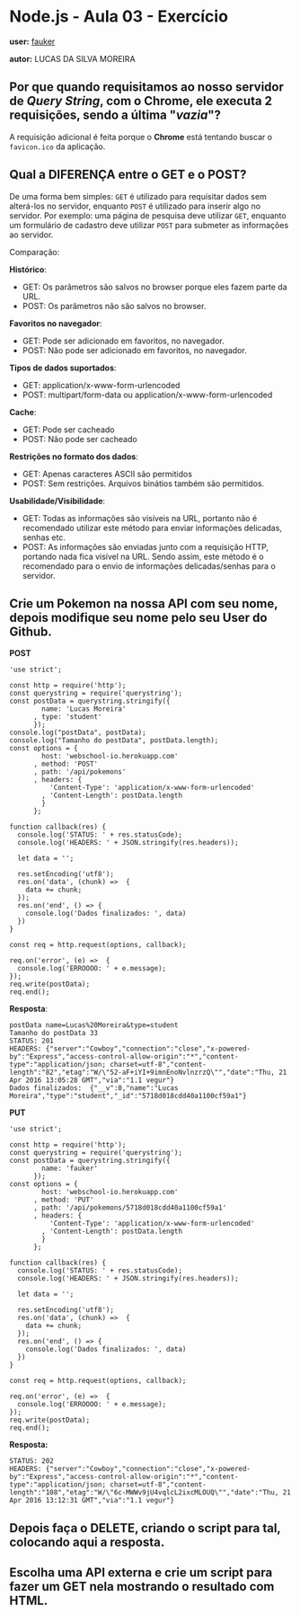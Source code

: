 # Node.js - Aula 03 - Exercício
**user:** [fauker](https://github.com/fauker)

**autor:** LUCAS DA SILVA MOREIRA

## Por que quando requisitamos ao nosso servidor de *Query String*, **com o Chrome**, ele executa 2 requisições, sendo a última "*vazia*"?
A requisição adicional é feita porque o **Chrome** está tentando buscar
o `favicon.ico` da aplicação.

## Qual a DIFERENÇA entre o GET e o POST?
De uma forma bem simples: `GET` é utilizado para requisitar dados sem
alterá-los no servidor, enquanto `POST` é utilizado para inserir algo no
servidor. Por exemplo: uma página de pesquisa deve utilizar `GET`,
enquanto um formulário de cadastro deve utilizar `POST` para submeter as
informações ao servidor.

Comparação:

**Histórico**:
- GET: Os parâmetros são salvos no browser porque eles fazem parte da
  URL.
- POST: Os parâmetros não são salvos no browser.

**Favoritos no navegador**:
- GET: Pode ser adicionado em favoritos, no navegador.
- POST: Não pode ser adicionado em favoritos, no navegador.

**Tipos de dados suportados**:
- GET: application/x-www-form-urlencoded
- POST: multipart/form-data ou application/x-www-form-urlencoded

**Cache**:
- GET: Pode ser cacheado
- POST: Não pode ser cacheado

**Restrições no formato dos dados**:
- GET: Apenas caracteres ASCII são permitidos
- POST: Sem restrições. Arquivos binátios também são permitidos.

**Usabilidade/Visibilidade**:
- GET: Todas as informações são visíveis na URL, portanto não é
  recomendado utilizar este método para enviar informações delicadas,
  senhas etc.
- POST: As informações são enviadas junto com a requisição HTTP,
  portando nada fica visível na URL. Sendo assim, este método é o
  recomendado para o envio de informações delicadas/senhas para o
  servidor.

## Crie um Pokemon na nossa API com seu nome, depois modifique seu nome pelo seu User do Github.

**POST**

```
'use strict';

const http = require('http');
const querystring = require('querystring');
const postData = querystring.stringify({
        name: 'Lucas Moreira'
      , type: 'student'
      });
console.log("postData", postData);
console.log("Tamanho do postData", postData.length);
const options = {
        host: 'webschool-io.herokuapp.com'
      , method: 'POST'
      , path: '/api/pokemons'
      , headers: {
          'Content-Type': 'application/x-www-form-urlencoded'
        , 'Content-Length': postData.length
        }
      };

function callback(res) {
  console.log('STATUS: ' + res.statusCode);
  console.log('HEADERS: ' + JSON.stringify(res.headers));

  let data = '';

  res.setEncoding('utf8');
  res.on('data', (chunk) =>  {
    data += chunk;
  });
  res.on('end', () => {
    console.log('Dados finalizados: ', data)
  })
}

const req = http.request(options, callback);

req.on('error', (e) =>  {
  console.log('ERROOOO: ' + e.message);
});
req.write(postData);
req.end();
```

**Resposta**:

```
postData name=Lucas%20Moreira&type=student
Tamanho do postData 33
STATUS: 201
HEADERS: {"server":"Cowboy","connection":"close","x-powered-by":"Express","access-control-allow-origin":"*","content-type":"application/json; charset=utf-8","content-length":"82","etag":"W/\"52-aF+iYI+9imnEnoNvlnzrzQ\"","date":"Thu, 21 Apr 2016 13:05:28 GMT","via":"1.1 vegur"}
Dados finalizados:  {"__v":0,"name":"Lucas Moreira","type":"student","_id":"5718d018cdd40a1100cf59a1"}
```

**PUT**

```
'use strict';

const http = require('http');
const querystring = require('querystring');
const postData = querystring.stringify({
        name: 'fauker'
      });
const options = {
        host: 'webschool-io.herokuapp.com'
      , method: 'PUT'
      , path: '/api/pokemons/5718d018cdd40a1100cf59a1'
      , headers: {
          'Content-Type': 'application/x-www-form-urlencoded'
        , 'Content-Length': postData.length
        }
      };

function callback(res) {
  console.log('STATUS: ' + res.statusCode);
  console.log('HEADERS: ' + JSON.stringify(res.headers));

  let data = '';

  res.setEncoding('utf8');
  res.on('data', (chunk) =>  {
    data += chunk;
  });
  res.on('end', () => {
    console.log('Dados finalizados: ', data)
  })
}

const req = http.request(options, callback);

req.on('error', (e) =>  {
  console.log('ERROOOO: ' + e.message);
});
req.write(postData);
req.end();
```

**Resposta:**

```
STATUS: 202
HEADERS: {"server":"Cowboy","connection":"close","x-powered-by":"Express","access-control-allow-origin":"*","content-type":"application/json; charset=utf-8","content-length":"108","etag":"W/\"6c-MWWv9jU4vqlcL2ixcMLOUQ\"","date":"Thu, 21 Apr 2016 13:12:31 GMT","via":"1.1 vegur"}
```

## **Depois faça o DELETE**, criando o script para tal, colocando aqui a resposta.

## Escolha uma **API externa** e crie um script para fazer um GET nela **mostrando o resultado com HTML**.

